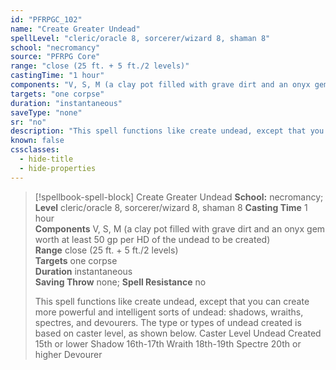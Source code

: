 ```yaml
---
id: "PFRPGC_102"
name: "Create Greater Undead"
spellLevel: "cleric/oracle 8, sorcerer/wizard 8, shaman 8"
school: "necromancy"
source: "PFRPG Core"
range: "close (25 ft. + 5 ft./2 levels)"
castingTime: "1 hour"
components: "V, S, M (a clay pot filled with grave dirt and an onyx gem worth at least 50 gp per HD of the undead to be created)"
targets: "one corpse"
duration: "instantaneous"
saveType: "none"
sr: "no"
description: "This spell functions like create undead, except that you can create more powerful and intelligent sorts of undead: shadows, wraiths, spectres, and devourers. The type or types of undead created is based on caster level, as shown below. Caster Level Undead Created 15th or lower Shadow 16th-17th Wraith 18th-19th Spectre 20th or higher Devourer"
known: false
cssclasses:
  - hide-title
  - hide-properties
---
```


> [!spellbook-spell-block] Create Greater Undead
> **School:** necromancy; **Level** cleric/oracle 8, sorcerer/wizard 8, shaman 8
> **Casting Time** 1 hour  
> **Components** V, S, M (a clay pot filled with grave dirt and an onyx gem worth at least 50 gp per HD of the undead to be created)  
> **Range** close (25 ft. + 5 ft./2 levels)  
> **Targets** one corpse  
> **Duration** instantaneous  
> **Saving Throw** none; **Spell Resistance** no
> 
> This spell functions like create undead, except that you can create more powerful and intelligent sorts of undead: shadows, wraiths, spectres, and devourers. The type or types of undead created is based on caster level, as shown below. Caster Level Undead Created 15th or lower Shadow 16th-17th Wraith 18th-19th Spectre 20th or higher Devourer